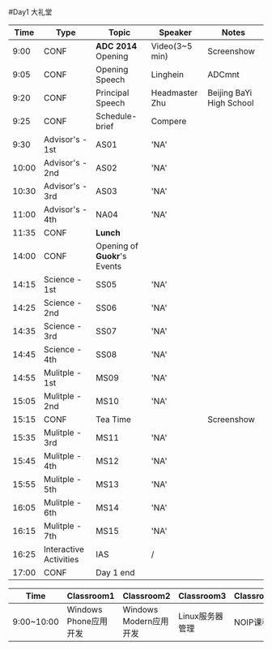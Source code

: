 #Day1
大礼堂



|Time|Type|Topic|Speaker|Notes|
|---|---|---|---|---|
|9:00|CONF|**ADC 2014** Opening|Video(3~5 min)|Screenshow|
|9:05|CONF|Opening Speech|Linghein|ADCmnt|
|9:20|CONF|Principal Speech|Headmaster Zhu|Beijing BaYi High School|
|9:25|CONF|Schedule-brief|Compere||
|9:30|Advisor's - 1st|AS01|'NA'||
|10:00|Advisor's - 2nd|AS02|'NA'||
|10:30|Advisor's - 3rd|AS03|'NA'||
|11:00|Advisor's - 4th|NA04|'NA'||
|11:35|CONF|**Lunch**|||
|14:00|CONF|Opening of **Guokr**'s Events|||
|14:15|Science - 1st|SS05|'NA'||
|14:25|Science - 2nd|SS06|'NA'||
|14:35|Science - 3rd|SS07|'NA'||
|14:45|Science - 4th|SS08|'NA'||
|14:55|Mulitple - 1st|MS09|'NA'||
|15:05|Mulitple - 2nd|MS10|'NA'||
|15:15|CONF|Tea Time||Screenshow|
|15:35|Mulitple - 3rd|MS11|'NA'||
|15:45|Mulitple - 4th|MS12|'NA'||
|15:55|Mulitple - 5th|MS13|'NA'||
|16:05|Mulitple - 6th|MS14|'NA'||
|16:15|Mulitple - 7th|MS15|'NA'||
|16:25|Interactive Activities|IAS|/||
|17:00|CONF|Day 1 end||


|Time|Classroom1|Classroom2|Classroom3|Classroom4|
|---|---|---|---|---|
9:00~10:00|Windows Phone应用开发|Windows Modern应用开发|Linux服务器管理|NOIP课程|
